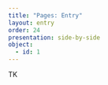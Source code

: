 ```yaml
---
title: "Pages: Entry"
layout: entry
order: 24
presentation: side-by-side
object:
  - id: 1
---
```


TK